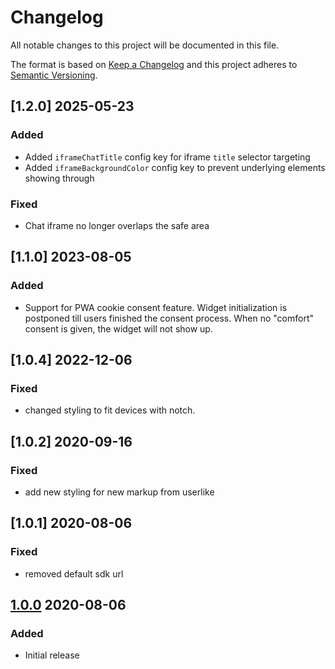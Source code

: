 # Changelog

All notable changes to this project will be documented in this file.

The format is based on [Keep a Changelog](http://keepachangelog.com/) and this project adheres to [Semantic Versioning](http://semver.org/).

## [1.2.0] 2025-05-23
### Added
- Added `iframeChatTitle` config key for iframe `title` selector targeting
- Added `iframeBackgroundColor` config key to prevent underlying elements showing through

### Fixed
- Chat iframe no longer overlaps the safe area

## [1.1.0] 2023-08-05
### Added
- Support for PWA cookie consent feature. Widget initialization is postponed till users finished the consent process. When no "comfort" consent is given, the widget will not show up.

## [1.0.4] 2022-12-06
### Fixed
- changed styling to fit devices with notch.

## [1.0.2] 2020-09-16
### Fixed
- add new styling for new markup from userlike

## [1.0.1] 2020-08-06
### Fixed
- removed default sdk url

## [1.0.0] 2020-08-06
### Added
- Initial release

[1.0.0]: https://github.com/shopgate-professional-services/ext-userlike/releases/v1.0.0
